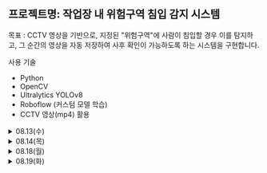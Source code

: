 프로젝트명: 작업장 내 위험구역 침입 감지 시스템
---
목표 : 
CCTV 영상을 기반으로, 지정된 "위험구역"에 사람이 침입할 경우 이를 탐지하고,
그 순간의 영상을 자동 저장하여 사후 확인이 가능하도록 하는 시스템을 구현합니다.

사용 기술
- Python
- OpenCV
- Ultralytics YOLOv8
- Roboflow (커스텀 모델 학습)
- CCTV 영상(mp4) 활용

<details>
<summary>08.13(수)</summary>  

# 관련제품 (링크)
[한화비전](https://www.hanwhavision.com/ko/products/camera/network/bullet/qno-c8013r/)

# 한계점
작업장 내 위험구역(중장비)에서 사람 인식을 잘 못하여 위험함

# 개선점
opencv, tensorflow, yolo로 cctv 영상에서 사람을 탐지하는 기술을 활용하여 개선함.

15분간 실제 제품 사용
- 제품 : Hanwha Vision
- 체험 방식 : 데모 영상 및 제품 설명, 데모 UI 확인 (지금 cctv를 사용해볼 수 있는 방법이 없음)

불편한 점
- "위험 구역" 별도 설정 시 고가의 전용 솔루션이 필요함
- 실시간 탐지된 결과를 로그로 저장하거나, 영상 다운로드 기능이 없는 경우 많음
- 탐지 정확도와 상관없이 경고 알림이 너무 자주 울림 (과잉 경고 → 무시하게 됨)
기록 : 위험구역을 드래그해서 설정하는 게 왜 이렇게 어려운 거지?

경쟁사 제품 사용
- 제품 : Camzify AI
- 차이점 : 탐지 이벤트를 자동으로 녹화하고, 클립을 분류해서 저장하는 시스템 (설명서 확인)

사용자 리뷰 스캔
(제품 리뷰 사이트 확인 해보니)
1. 탐지를 정확하게 하지 못한다(그림자, 장비, 작은 동작도 사람으로 탐지됨)
2. 위험구역 설정이 어렵다(일반 사용자가 설정하거나 수정하기 어려움)
3. 탐지후 영상 자동 저장이 없다(상황이 지나가면 기록이 남지 않아 문제 추적 불가)
- 기록 : 현장 관리자들이 설정하는 데 어려움을 겪는다


가장 짜증나는 것
- 위험구역에 사람이 침입했을 때, 그 순간의 영상이 자동 저장되지 않아 사후 확인이 어렵다.
  -> 경고는 잘 울리는데, 기록으로 남지 않으면 의미가 없다.

1시간 안에 테스트 가능한 것
- mp4파일 불러와서 위에 기술들을 사용해 인식하고 영상을 저장
</details>

<details>
<summary>08.14(목)</summary> 

# 진행상황
- [피드백 진행완료](feedback/0814.md)

# 하드웨어
- 데스크탑

# 핵심 기능 최소 구현:
MP4 파일에서 화면 중앙 사각형 영역에 사람이 들어오면 그 프레임을 이미지로 저장하기


변환 논리:
---
CCTV 실시간 영상 → 준비된 MP4 파일 1개
드래그로 위험구역 설정 → 화면 중앙 고정 사각형
YOLO11 + Roboflow 커스텀 모델 → OpenCV 움직임 감지만
영상 클립 자동 저장 → 스크린샷 1장 저장
실시간 탐지 + 로그 → 콘솔에 "침입 감지!" 출력
사후 확인 시스템 → 저장된 이미지 폴더 확인
</details>

<details>
<summary>08.18(월)</summary>

# 진행상황

- [피드백 진행완료](feedback/0818.md)

- 저장되는 이미지에 시간 확인 기능 추가
- yolo로그 출력 메시지 차단
</details>

<details>
<summary>08.19(화)</summary>

# 진행상황

- [피드백 진행완료](feedback/0819.md)

- GUI창 띄워서 마우스 드래그로 위험구역 설정
- 실시간 경고 기능 추가
- 저장된 객체의 정보 박스 추가
</details>
